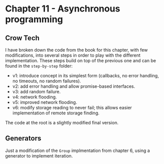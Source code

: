 # Chapter 11 - Asynchronous programming

## Crow Tech

I have broken down the code from the book for this chapter, with few modifications, into several steps in order to play with the different implementation. These steps build on top of the previous one and can be found in the `step-by-step` folder:
- v1: introduce concept in its simplest form (callbacks, no error handling, no timeouts, no random failures).
- v2: add error handling and allow promise-based interfaces.
- v3: add random failure.
- v4: network flooding.
- v5: improved network flooding.
- v6: modify storage reading to never fail; this allows easier implementation of remote storage finding.

The code at the root is a slightly modified final version.

## Generators

Just a modification of the `Group` implmentation from chapter 6, using a generator to implement iteration.
